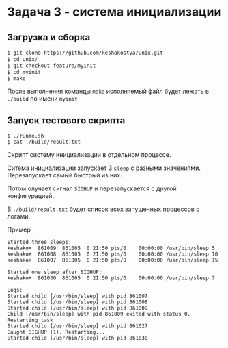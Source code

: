 # Задача 3 - система инициализации

## Загрузка и сборка
```bash
$ git clone https://github.com/keshakostya/unix.git
$ cd unix/
$ git checkout feature/myinit
$ cd myinit
$ make
```

После выполнения команды `make` исполняемый файл будет лежать в `./build` по имени `myinit`

## Запуск тестового скрипта
```
$ ./runme.sh
$ cat ./build/result.txt
```

Скрипт систему инициализации в отдельном процессе.

Ситема инициализации запускает 3 `sleep` с разными значениями. Перезапускает самый быстрый из них.

Потом олучает сигнал `SIGHUP` и перезапускается с другой конфигурацией.

В `./build/result.txt` будет список всех запущенных процессов с логами.

Пример
```
Started three sleeps:
keshako+  861009  861005  0 21:50 pts/0    00:00:00 /usr/bin/sleep 5
keshako+  861008  861005  0 21:50 pts/0    00:00:00 /usr/bin/sleep 10
keshako+  861007  861005  0 21:50 pts/0    00:00:00 /usr/bin/sleep 15

Started one sleep after SIGHUP:
keshako+  861030  861005  0 21:50 pts/0    00:00:00 /usr/bin/sleep 7

Logs:
Started child [/usr/bin/sleep] with pid 861007
Started child [/usr/bin/sleep] with pid 861008
Started child [/usr/bin/sleep] with pid 861009
Child [/usr/bin/sleep] with pid 861009 exited with status 0. Restarting task
Started child [/usr/bin/sleep] with pid 861027
Caught SIGHUP (1). Restarting...
Started child [/usr/bin/sleep] with pid 861030
```